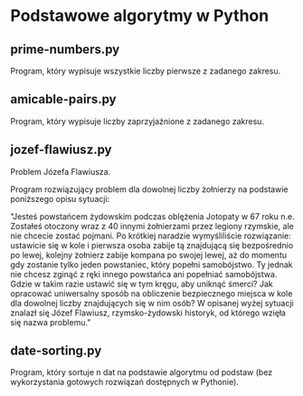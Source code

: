 # Podstawowe algorytmy w Python
## prime-numbers.py
Program, który wypisuje wszystkie liczby pierwsze z zadanego zakresu.

## amicable-pairs.py
Program, który wypisuje liczby zaprzyjaźnione z zadanego zakresu.

## jozef-flawiusz.py
Problem Józefa Flawiusza.

Program rozwiązujący problem dla dowolnej liczby żołnierzy na podstawie poniższego opisu sytuacji:

"Jesteś powstańcem żydowskim podczas oblężenia Jotopaty w 67 roku n.e. Zostałeś otoczony wraz z 40 innymi żołnierzami przez legiony rzymskie, ale nie chcecie zostać pojmani. Po krótkiej naradzie wymyśliliście rozwiązanie: ustawicie się w kole i pierwsza osoba zabije tą znajdującą się bezpośrednio po lewej, kolejny żołnierz zabije kompana po swojej lewej, aż do momentu gdy zostanie tylko jeden powstaniec, który popełni samobójstwo. Ty jednak nie chcesz zginąć z ręki innego powstańca ani popełniać samobójstwa. Gdzie w takim razie ustawić się w tym kręgu, aby uniknąć śmerci? Jak opracować uniwersalny sposób na obliczenie bezpiecznego miejsca w kole dla dowolnej liczby znajdujących się w nim osób? W opisanej wyżej sytuacji znalazł się Józef Flawiusz, rzymsko-żydowski historyk, od którego wzięła się nazwa problemu."

## date-sorting.py
Program, który sortuje n dat na podstawie algorytmu od podstaw (bez wykorzystania gotowych rozwiązań dostępnych w Pythonie).